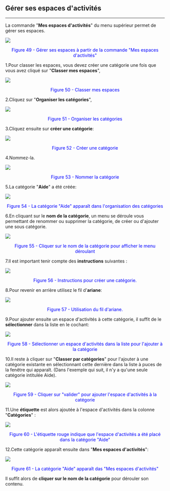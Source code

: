 ## Gérer ses espaces d'activités

---


La commande "**Mes espaces d'activités**" du menu supérieur permet de gérer ses espaces.

![](images/fig49.png)

<p style ="text-align: center; color: blue">Figure 49 - Gérer ses espaces à partir de la commande "Mes espaces d'activités"</p>


1.Pour classer les espaces, vous devez créer une catégorie une fois que vous avez cliqué sur "**Classer mes espaces**",

![](images/fig50.png)

<p style ="text-align: center; color: blue">Figure 50 - Classer mes espaces</p>


2.Cliquez sur "**Organiser les catégories**",

![](images/fig51.png)

<p style ="text-align: center; color: blue">Figure 51 - Organiser les catégories</p>


3.Cliquez ensuite sur **créer une catégorie**:

![](images/fig52.png)

<p style ="text-align: center; color: blue">Figure 52 - Créer une catégorie</p>


4.Nommez-la.

![](images/fig53.png)

<p style ="text-align: center; color: blue">Figure 53 - Nommer la catégorie</p>


5.La catégorie "**Aide**" a été créée:

![](images/fig54.png)

<p style ="text-align: center; color: blue">Figure 54 - La catégorie "Aide" apparaît dans l'organisation des catégories</p>


6.En cliquant sur le **nom de la catégorie**, un menu se déroule vous permettant de renommer ou supprimer la catégorie, de créer ou d'ajouter une sous catégorie.

![](images/fig55.png)

<p style ="text-align: center; color: blue">Figure 55 - Cliquer sur le nom de la catégorie pour afficher le menu déroulant</p>


7.Il est important tenir compte des **instructions** suivantes :

![](images/fig56.png)

<p style ="text-align: center; color: blue">Figure 56 - Instructions pour créer une catégorie.</p>

8.Pour revenir en arrière utilisez le fil d'**ariane**:

![](images/fig57.png)

<p style ="text-align: center; color: blue">Figure 57 - Utilisation du fil d'ariane.</p>

9.Pour ajouter ensuite un espace d'activités à cette catégorie, il suffit de le **sélectionner** dans la liste en le cochant:

![](images/fig58.png)

<p style ="text-align: center; color: blue">Figure 58 - Sélectionner un espace d'activités dans la liste pour l'ajouter à la catégorie</p>


10.Il reste à cliquer sur "**Classer par catégories**" pour l'ajouter à une catégorie existante en sélectionnant cette dernière dans la liste à puces de la fenêtre qui apparaît. (Dans l'exemple qui suit, il n'y a qu'une seule catégorie intitulée Aide).

![](images/fig59.png)

<p style ="text-align: center; color: blue">Figure 59 - Cliquer sur "valider" pour ajouter l'espace d'activités à la catégorie</p>


11.Une **étiquette** est alors ajoutée à l'espace d'activités dans la colonne "**Catégories**" :

![](images/fig60.png)

<p style ="text-align: center; color: blue">Figure 60 - L'étiquette rouge indique que l'espace d'activités a été placé dans la catégorie "Aide"</p>


12.Cette catégorie apparaît ensuite dans "**Mes espaces d'activités**":

![](images/fig61.png)

<p style ="text-align: center; color: blue">Figure 61 - La catégorie "Aide" apparaît das "Mes espaces d'activités"</p>

Il suffit alors de **cliquer sur le nom de la catégorie** pour dérouler son contenu.

